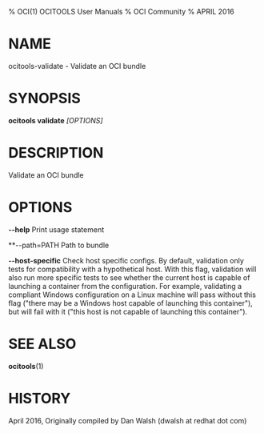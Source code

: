 % OCI(1) OCITOOLS User Manuals
% OCI Community
% APRIL 2016
# NAME
ocitools-validate - Validate an OCI bundle

# SYNOPSIS
**ocitools validate**  *[OPTIONS]*

# DESCRIPTION

Validate an OCI bundle

# OPTIONS
**--help**
  Print usage statement

**--path=PATH
  Path to bundle

**--host-specific**
  Check host specific configs.
  By default, validation only tests for compatibility with a hypothetical host.
  With this flag, validation will also run more specific tests to see whether
  the current host is capable of launching a container from the configuration.
  For example, validating a compliant Windows configuration on a Linux machine
  will pass without this flag ("there may be a Windows host capable of
  launching this container"), but will fail with it ("this host is not capable
  of launching this container").

# SEE ALSO
**ocitools**(1)

# HISTORY
April 2016, Originally compiled by Dan Walsh (dwalsh at redhat dot com)
